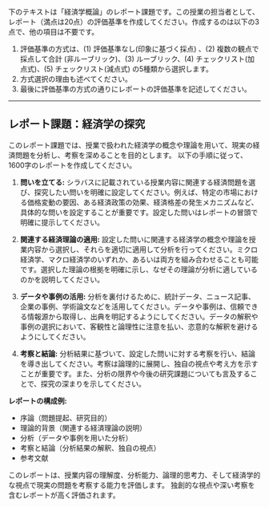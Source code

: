 下のテキストは「経済学概論」のレポート課題です。この授業の担当者として、レポート（満点は20点）の評価基準を作成してください。作成するのは以下の3点で、他の項目は不要です。

1. 評価基準の方式は、(1) 評価基準なし(印象に基づく採点) 、(2) 複数の観点で採点して合計  (非ルーブリック)、(3) ルーブリック、(4) チェックリスト(加点式)、(5) チェックリスト(減点式) の5種類から選択します。
2. 方式選択の理由も述べてください。
3. 最後に評価基準の方式の通りにレポートの評価基準を記述してください。

---------------------------------------
## レポート課題：経済学の探究

このレポート課題では、授業で扱われた経済学の概念や理論を用いて、現実の経済問題を分析し、考察を深めることを目的とします。  以下の手順に従って、1600字のレポートを作成してください。

1. **問いを立てる:** シラバスに記載されている授業内容に関連する経済問題を選び、探究したい問いを明確に設定してください。例えば、特定の市場における価格変動の要因、ある経済政策の効果、経済格差の発生メカニズムなど、具体的な問いを設定することが重要です。設定した問いはレポートの冒頭で明確に提示してください。

2. **関連する経済理論の適用:** 設定した問いに関連する経済学の概念や理論を授業内容から選択し、それらを適切に適用して分析を行ってください。ミクロ経済学、マクロ経済学のいずれか、あるいは両方を組み合わせることも可能です。選択した理論の根拠を明確に示し、なぜその理論が分析に適しているのかを説明してください。

3. **データや事例の活用:**  分析を裏付けるために、統計データ、ニュース記事、企業の事例、学術論文などを活用してください。データや事例は、信頼できる情報源から取得し、出典を明記するようにしてください。データの解釈や事例の選択において、客観性と論理性に注意を払い、恣意的な解釈を避けるようにしてください。

4. **考察と結論:** 分析結果に基づいて、設定した問いに対する考察を行い、結論を導き出してください。考察は論理的に展開し、独自の視点や考え方を示すことが重要です。また、分析の限界や今後の研究課題についても言及することで、探究の深まりを示してください。


**レポートの構成例:**

* 序論（問題提起、研究目的）
* 理論的背景（関連する経済理論の説明）
* 分析（データや事例を用いた分析）
* 考察と結論（分析結果の解釈、独自の視点）
* 参考文献


このレポートは、授業内容の理解度、分析能力、論理的思考力、そして経済学的な視点で現実の問題を考察する能力を評価します。  独創的な視点や深い考察を含むレポートが高く評価されます。
